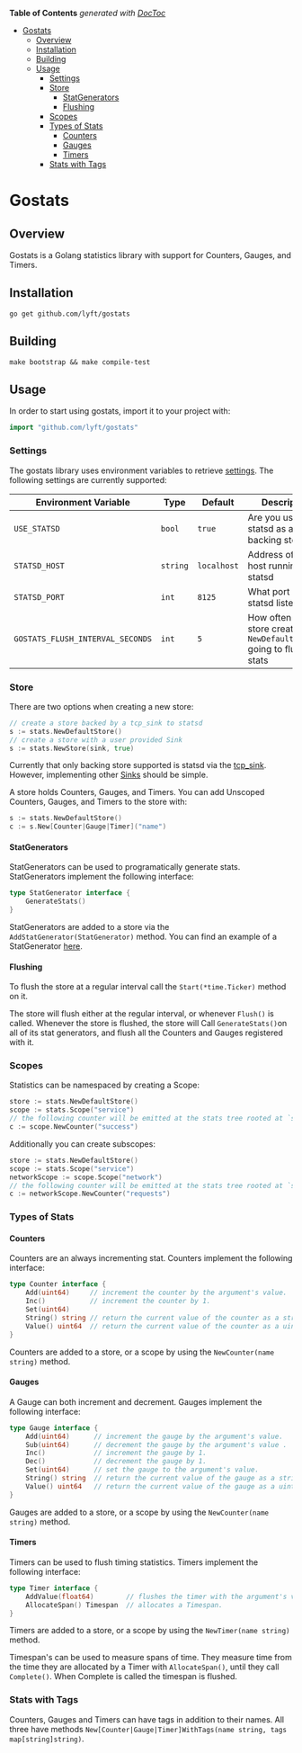 <!-- START doctoc generated TOC please keep comment here to allow auto update -->
<!-- DON'T EDIT THIS SECTION, INSTEAD RE-RUN doctoc TO UPDATE -->
**Table of Contents**  *generated with [DocToc](https://github.com/thlorenz/doctoc)*

- [Gostats](#gostats)
  - [Overview](#overview)
  - [Installation](#installation)
  - [Building](#building)
  - [Usage](#usage)
    - [Settings](#settings)
    - [Store](#store)
      - [StatGenerators](#statgenerators)
      - [Flushing](#flushing)
    - [Scopes](#scopes)
    - [Types of Stats](#types-of-stats)
      - [Counters](#counters)
      - [Gauges](#gauges)
      - [Timers](#timers)
    - [Stats with Tags](#stats-with-tags)

<!-- END doctoc generated TOC please keep comment here to allow auto update -->

# Gostats

## Overview

Gostats is a Golang statistics library with support for Counters, Gauges, and Timers.

## Installation

```
go get github.com/lyft/gostats
```

## Building

```
make bootstrap && make compile-test
```

## Usage
 
In order to start using gostats, import it to your project with:

```Go
import "github.com/lyft/gostats"
```

### Settings

The gostats library uses environment variables to retrieve [settings](https://github.com/lyft/gostats/blob/master/settings.go).
The following settings are currently supported:


|Environment Variable|Type|Default|Description|
|---|---|---|---|
|`USE_STATSD`|`bool`|`true`|Are you using statsd as a backing store|
|`STATSD_HOST`|`string`|`localhost`|Address of the host running statsd|
|`STATSD_PORT`|`int`|`8125`|What port is statsd listening on|
|`GOSTATS_FLUSH_INTERVAL_SECONDS`|`int`|`5`|How often is the a store created by `NewDefaultStore()` going to flush stats|

### Store

There are two options when creating a new store: 

```Go
// create a store backed by a tcp_sink to statsd
s := stats.NewDefaultStore()
// create a store with a user provided Sink
s := stats.NewStore(sink, true)
```

Currently that only backing store supported is statsd via the [tcp_sink](https://github.com/lyft/gostats/blob/master/tcp_sink.go).
However, implementing other [Sinks](https://github.com/lyft/gostats/blob/master/sink.go) should be simple.

A store holds Counters, Gauges, and Timers. You can add Unscoped Counters, Gauges, and Timers to the store
with:

```Go
s := stats.NewDefaultStore()
c := s.New[Counter|Gauge|Timer]("name")
```

#### StatGenerators

StatGenerators can be used to programatically generate stats. StatGenerators implement the following interface:

```Go
type StatGenerator interface {
	GenerateStats()
}
```

StatGenerators are added to a store via the `AddStatGenerator(StatGenerator)` method. You can find an example of a 
StatGenerator [here](https://github.com/lyft/gostats/blob/master/runtime.go).

#### Flushing

To flush the store at a regular interval call the `Start(*time.Ticker)` method on it.

The store will flush either at the regular interval, or whenever `Flush()` is called. Whenever the store is flushed, 
the store will Call `GenerateStats()`on all of its stat generators, and flush all the Counters and Gauges registered with it.

### Scopes

Statistics can be namespaced by creating a Scope:

```Go
store := stats.NewDefaultStore()
scope := stats.Scope("service")
// the following counter will be emitted at the stats tree rooted at `service`.
c := scope.NewCounter("success")
```

Additionally you can create subscopes:

```Go
store := stats.NewDefaultStore()
scope := stats.Scope("service")
networkScope := scope.Scope("network")
// the following counter will be emitted at the stats tree rooted at `service.network`.
c := networkScope.NewCounter("requests")
```

### Types of Stats

#### Counters

Counters are an always incrementing stat. Counters implement the following interface:

```Go
type Counter interface {
	Add(uint64)     // increment the counter by the argument's value.
	Inc()           // increment the counter by 1.
	Set(uint64)
	String() string // return the current value of the counter as a string.
	Value() uint64  // return the current value of the counter as a uint64.
}
```

Counters are added to a store, or a scope by using the `NewCounter(name string)` method.

#### Gauges

A Gauge can both increment and decrement. Gauges implement the following interface:

```Go
type Gauge interface {
	Add(uint64)      // increment the gauge by the argument's value.
	Sub(uint64)      // decrement the gauge by the argument's value .
	Inc()            // increment the gauge by 1.
	Dec()            // decrement the gauge by 1.
	Set(uint64)      // set the gauge to the argument's value.
	String() string  // return the current value of the gauge as a string.
	Value() uint64   // return the current value of the gauge as a uint64.
}
```

Gauges are added to a store, or a scope by using the `NewCounter(name string)` method.

#### Timers

Timers can be used to flush timing statistics. Timers implement the following interface:

```Go
type Timer interface {
	AddValue(float64)        // flushes the timer with the argument's value.
	AllocateSpan() Timespan  // allocates a Timespan.
}
```

Timers are added to a store, or a scope by using the `NewTimer(name string)` method.

Timespan's can be used to measure spans of time. They measure time from the time they are allocated by a Timer with `AllocateSpan()`,
until they call `Complete()`. When Complete is called the timespan is flushed.

### Stats with Tags

Counters, Gauges and Timers can have tags in addition to their names. All three have methods 
`New[Counter|Gauge|Timer]WithTags(name string, tags map[string]string)`.